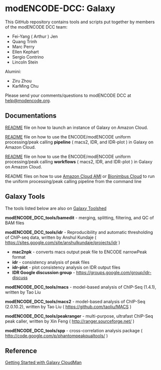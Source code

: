 modENCODE-DCC: Galaxy
=========================

This GitHub repository contains tools and scripts put together by members of the modENCODE DCC team:

 * Fei-Yang ( Arthur ) Jen
 * Quang Trinh
 * Marc Perry
 * Ellen Kephart
 * Sergio Contrino
 * Lincoln Stein
 
Alumini:
 * Ziru Zhou 
 * KarMing Chu
 

Please send your comments/questions to modENCODE DCC at help@modencode.org.


Documentations
-------------------

[README](https://github.com/modENCODE-DCC/Galaxy/blob/master/docs/README.how.to.launch.Galaxy) 
file on how to launch an instance of Galaxy on Amazon Cloud.

[README](https://github.com/modENCODE-DCC/Galaxy/blob/master/docs/README.how.to.call.peaks) 
file on how to use the ENCODE/modENCODE uniform processing/peak calling **pipeline** ( macs2, IDR, and IDR-plot ) in Galaxy on Amazon Cloud.

[README](https://github.com/modENCODE-DCC/Galaxy/blob/master/docs/README.how.to.use.workflows) 
file on how to use the ENCODE/modENCODE uniform processing/peak calling **workflows** ( macs2, IDR, and IDR-plot ) in Galaxy on Amazon Cloud.

README files on how to use [Amazon Cloud AMI](https://github.com/modENCODE-DCC/Galaxy/blob/master/docs/README.how.to.use.Amazon.AMI) or 
[Bionimbus Cloud](https://github.com/modENCODE-DCC/Galaxy/blob/master/docs/README.how.to.use.Bionimbus.AMI) to run the uniform processing/peak calling pipeline from the command line


Galaxy Tools 
------------

The tools listed below are also on [Galaxy Toolshed](http://toolshed.g2.bx.psu.edu/view/modencode-dcc)


**modENCODE_DCC_tools/bamedit** - merging, splitting, filtering, and QC of BAM files

**modENCODE_DCC_tools/idr** - Reproducibility and automatic thresholding of ChIP-seq data, written by Anshul Kundaje ( https://sites.google.com/site/anshulkundaje/projects/idr )

  * **mac2npk** - converts macs output peak file to ENCODE narrowPeak format
  * **idr** - consistency analysis of peak files
  * **idr-plot** - plot consistency analysis on IDR output files
  * **IDR Google discussion group** - https://groups.google.com/group/idr-discuss 

**modENCODE_DCC_tools/macs** - model-based analysis of ChIP-Seq (1.4.1), written by Tao Liu
  
**modENCODE_DCC_tools/macs2** - model-based analysis of ChIP-Seq (2.0.10.2), written by Tao Liu ( https://github.com/taoliu/MACS )

**modENCODE_DCC_tools/peakranger** - multi-purpose, ultrafast ChIP-Seq peak caller, written by Xin Feng ( http://ranger.sourceforge.net/ )

**modENCODE_DCC_tools/spp** - cross-correlation analysis package ( http://code.google.com/p/phantompeakqualtools/ )


Reference
----------

[Getting Started with Galaxy CloudMan](http://wiki.galaxyproject.org/CloudMan/AWS/GettingStarted)
